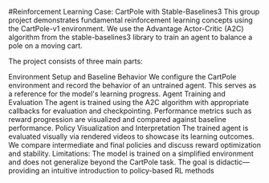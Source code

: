 #Reinforcement Learning Case:
CartPole with Stable-Baselines3
This group project demonstrates fundamental reinforcement learning concepts using the CartPole-v1 environment. We use the Advantage Actor-Critic (A2C) algorithm from the stable-baselines3 library to train an agent to balance a pole on a moving cart.

The project consists of three main parts:

Environment Setup and Baseline Behavior
We configure the CartPole environment and record the behavior of an untrained agent. This serves as a reference for the model's learning progress.
Agent Training and Evaluation
The agent is trained using the A2C algorithm with appropriate callbacks for evaluation and checkpointing. Performance metrics such as reward progression are visualized and compared against baseline performance.
Policy Visualization and Interpretation
The trained agent is evaluated visually via rendered videos to showcase its learning outcomes. We compare intermediate and final policies and discuss reward optimization and stability.
Limitations: The model is trained on a simplified environment and does not generalize beyond the CartPole task. The goal is didactic—providing an intuitive introduction to policy-based RL methods
